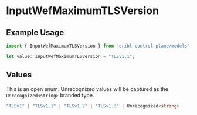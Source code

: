 # InputWefMaximumTLSVersion

## Example Usage

```typescript
import { InputWefMaximumTLSVersion } from "cribl-control-plane/models";

let value: InputWefMaximumTLSVersion = "TLSv1.1";
```

## Values

This is an open enum. Unrecognized values will be captured as the `Unrecognized<string>` branded type.

```typescript
"TLSv1" | "TLSv1.1" | "TLSv1.2" | "TLSv1.3" | Unrecognized<string>
```
